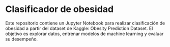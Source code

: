 # Clasificador de obesidad

Este repositorio contiene un Jupyter Notebook para realizar clasificación de obesidad a partir del dataset de Kaggle: Obesity Prediction Dataset. El objetivo es explorar datos, entrenar modelos de machine learning y evaluar su desempeño.
